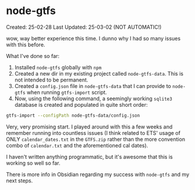 # node-gtfs

Created: 25-02-28
Last Updated: 25-03-02 (NOT AUTOMATIC!)

wow, way better experience this time. I dunno why I had so many issues with this before.

What I've done so far:

1. Installed `node-gtfs` globally with `npm`
2. Created a new dir in my existing project called `node-gtfs-data`. This is not intended to be permanent.
3. Created a `config.json` file in `node-gtfs-data` that I can provide to `node-gtfs` when running `gtfs-import` script.
4. Now, using the following command, a seemingly working `sqlite3` database is created and populated in quite short order:

```bash
gtfs-import --configPath node-gtfs-data/config.json
```

Very, very promising start. I played around with this a few weeks and remember running into countless issues (I think related to ETS' usage of ONLY `calendar_dates.txt` in the `GTFS.zip` rather than the more convention combo of `calendar.txt` and the aforementioned cal dates).

I haven't written anything programmatic, but it's awesome that this is working so well so far.

There is more info in Obsidian regarding my success with `node-gtfs` and my next steps.
